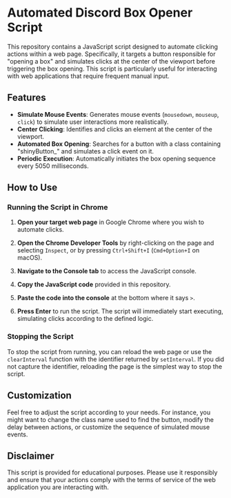# Automated Discord Box Opener Script

This repository contains a JavaScript script designed to automate clicking actions within a web page. Specifically, it targets a button responsible for "opening a box" and simulates clicks at the center of the viewport before triggering the box opening. This script is particularly useful for interacting with web applications that require frequent manual input.

## Features

- **Simulate Mouse Events**: Generates mouse events (`mousedown`, `mouseup`, `click`) to simulate user interactions more realistically.
- **Center Clicking**: Identifies and clicks an element at the center of the viewport.
- **Automated Box Opening**: Searches for a button with a class containing "shinyButton_" and simulates a click event on it.
- **Periodic Execution**: Automatically initiates the box opening sequence every 5050 milliseconds.

## How to Use

### Running the Script in Chrome

1. **Open your target web page** in Google Chrome where you wish to automate clicks.

2. **Open the Chrome Developer Tools** by right-clicking on the page and selecting `Inspect`, or by pressing `Ctrl+Shift+I` (`Cmd+Option+I` on macOS).

3. **Navigate to the Console tab** to access the JavaScript console.

4. **Copy the JavaScript code** provided in this repository.

5. **Paste the code into the console** at the bottom where it says `>`.

6. **Press Enter** to run the script. The script will immediately start executing, simulating clicks according to the defined logic.

### Stopping the Script

To stop the script from running, you can reload the web page or use the `clearInterval` function with the identifier returned by `setInterval`. If you did not capture the identifier, reloading the page is the simplest way to stop the script.

## Customization

Feel free to adjust the script according to your needs. For instance, you might want to change the class name used to find the button, modify the delay between actions, or customize the sequence of simulated mouse events.

## Disclaimer

This script is provided for educational purposes. Please use it responsibly and ensure that your actions comply with the terms of service of the web application you are interacting with.
